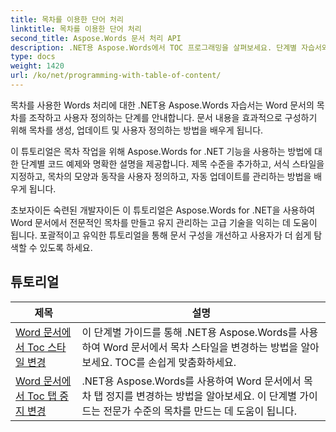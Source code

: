 ```yaml
---
title: 목차를 이용한 단어 처리
linktitle: 목차를 이용한 단어 처리
second_title: Aspose.Words 문서 처리 API
description: .NET용 Aspose.Words에서 TOC 프로그래밍을 살펴보세요. 단계별 자습서와 C# 코드 예제를 통해 Word 문서에서 목차를 만들고 조작하는 방법을 알아보세요.
type: docs
weight: 1420
url: /ko/net/programming-with-table-of-content/
---
```

목차를 사용한 Words 처리에 대한 .NET용 Aspose.Words 자습서는 Word 문서의 목차를 조작하고 사용자 정의하는 단계를 안내합니다. 문서 내용을 효과적으로 구성하기 위해 목차를 생성, 업데이트 및 사용자 정의하는 방법을 배우게 됩니다.

이 튜토리얼은 목차 작업을 위해 Aspose.Words for .NET 기능을 사용하는 방법에 대한 단계별 코드 예제와 명확한 설명을 제공합니다. 제목 수준을 추가하고, 서식 스타일을 지정하고, 목차의 모양과 동작을 사용자 정의하고, 자동 업데이트를 관리하는 방법을 배우게 됩니다.

초보자이든 숙련된 개발자이든 이 튜토리얼은 Aspose.Words for .NET을 사용하여 Word 문서에서 전문적인 목차를 만들고 유지 관리하는 고급 기술을 익히는 데 도움이 됩니다. 포괄적이고 유익한 튜토리얼을 통해 문서 구성을 개선하고 사용자가 더 쉽게 탐색할 수 있도록 하세요.

 ## 튜토리얼
| 제목 | 설명 |
| --- | --- |
| [Word 문서에서 Toc 스타일 변경](./change-style-of-toc-level/) | 이 단계별 가이드를 통해 .NET용 Aspose.Words를 사용하여 Word 문서에서 목차 스타일을 변경하는 방법을 알아보세요. TOC를 손쉽게 맞춤화하세요. |
| [Word 문서에서 Toc 탭 중지 변경](./change-toc-tab-stops/) | .NET용 Aspose.Words를 사용하여 Word 문서에서 목차 탭 정지를 변경하는 방법을 알아보세요. 이 단계별 가이드는 전문가 수준의 목차를 만드는 데 도움이 됩니다. |